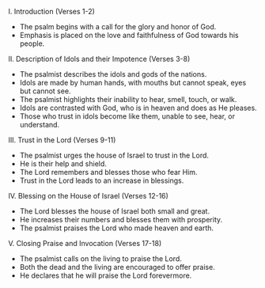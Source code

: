 I. Introduction (Verses 1-2)
- The psalm begins with a call for the glory and honor of God.
- Emphasis is placed on the love and faithfulness of God towards his people.

II. Description of Idols and their Impotence (Verses 3-8)
- The psalmist describes the idols and gods of the nations.
- Idols are made by human hands, with mouths but cannot speak, eyes but cannot see.
- The psalmist highlights their inability to hear, smell, touch, or walk.
- Idols are contrasted with God, who is in heaven and does as He pleases.
- Those who trust in idols become like them, unable to see, hear, or understand.

III. Trust in the Lord (Verses 9-11)
- The psalmist urges the house of Israel to trust in the Lord.
- He is their help and shield.
- The Lord remembers and blesses those who fear Him.
- Trust in the Lord leads to an increase in blessings.

IV. Blessing on the House of Israel (Verses 12-16)
- The Lord blesses the house of Israel both small and great.
- He increases their numbers and blesses them with prosperity.
- The psalmist praises the Lord who made heaven and earth.

V. Closing Praise and Invocation (Verses 17-18)
- The psalmist calls on the living to praise the Lord.
- Both the dead and the living are encouraged to offer praise.
- He declares that he will praise the Lord forevermore.